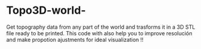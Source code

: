 # Topo3D-world-
Get topography data from any part of the world and trasforms it in a 3D STL file ready to be printed. This code with also help you to improve resolución and make propotion ajustments for ideal visualization !! 

